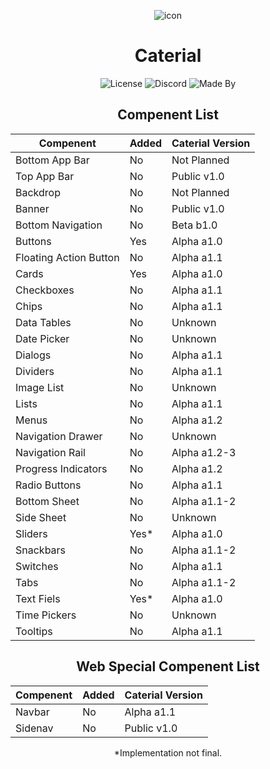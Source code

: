 <p align="center" class="icons">
    <img alt="icon" src="https://caterial.theclashfruit.xyz/img/icon.png">
</p>
<h1 align="center">Caterial</h1>
<p align="center" class="badges">
    <img alt="License" src="https://img.shields.io/github/license/ThatCakeID/Materail?style=for-the-badge&color=brightgreen">
    <img alt="Discord" src="https://img.shields.io/discord/737298358221406238?style=for-the-badge&color=brightgreen">
    <img alt="Made By" src="https://img.shields.io/badge/Made%20By-TheClashFruit-brightgreen?style=for-the-badge">
</p>

<h2 align="center">Compenent List</h1>

<table align="center">
<thead>
  <tr>
    <th>Compenent</th>
    <th>Added</th>
    <th>Caterial Version</th>
  </tr>
</thead>
<tbody>
  <tr>
    <td>Bottom App Bar</td>
    <td>No</td>
    <td>Not Planned</td>
  </tr>
  <tr>
    <td>Top App Bar</td>
    <td>No</td>
    <td>Public v1.0</td>
  </tr>
  <tr>
    <td>Backdrop</td>
    <td>No</td>
    <td>Not Planned</td>
  </tr>
  <tr>
    <td>Banner</td>
    <td>No</td>
    <td>Public v1.0</td>
  </tr>
  <tr>
    <td>Bottom Navigation</td>
    <td>No</td>
    <td>Beta b1.0</td>
  </tr>
  <tr>
    <td>Buttons</td>
    <td>Yes</td>
    <td>Alpha a1.0</td>
  </tr>
  <tr>
    <td>Floating Action Button</td>
    <td>No</td>
    <td>Alpha a1.1</td>
  </tr>
  <tr>
    <td>Cards</td>
    <td>Yes</td>
    <td>Alpha a1.0</td>
  </tr>
  <tr>
    <td>Checkboxes</td>
    <td>No</td>
    <td>Alpha a1.1</td>
  </tr>
  <tr>
    <td>Chips</td>
    <td>No</td>
    <td>Alpha a1.1</td>
  </tr>
  <tr>
    <td>Data Tables</td>
    <td>No</td>
    <td>Unknown</td>
  </tr>
  <tr>
    <td>Date Picker</td>
    <td>No</td>
    <td>Unknown</td>
  </tr>
  <tr>
    <td>Dialogs</td>
    <td>No</td>
    <td>Alpha a1.1</td>
  </tr>
  <tr>
    <td>Dividers</td>
    <td>No</td>
    <td>Alpha a1.1</td>
  </tr>
  <tr>
    <td>Image List</td>
    <td>No</td>
    <td>Unknown</td>
  </tr>
  <tr>
    <td>Lists</td>
    <td>No</td>
    <td>Alpha a1.1</td>
  </tr>
  <tr>
    <td>Menus</td>
    <td>No</td>
    <td>Alpha a1.2</td>
  </tr>
  <tr>
    <td>Navigation Drawer</td>
    <td>No</td>
    <td>Unknown</td>
  </tr>
  <tr>
    <td>Navigation Rail</td>
    <td>No</td>
    <td>Alpha a1.2-3</td>
  </tr>
  <tr>
    <td>Progress Indicators</td>
    <td>No</td>
    <td>Alpha a1.2</td>
  </tr>
  <tr>
    <td>Radio Buttons</td>
    <td>No</td>
    <td>Alpha a1.1</td>
  </tr>
  <tr>
    <td>Bottom Sheet</td>
    <td>No</td>
    <td>Alpha a1.1-2</td>
  </tr>
  <tr>
    <td>Side Sheet</td>
    <td>No</td>
    <td>Unknown</td>
  </tr>
  <tr>
    <td>Sliders</td>
    <td>Yes*</td>
    <td>Alpha a1.0</td>
  </tr>
  <tr>
    <td>Snackbars</td>
    <td>No</td>
    <td>Alpha a1.1-2</td>
  </tr>
  <tr>
    <td>Switches</td>
    <td>No</td>
    <td>Alpha a1.1</td>
  </tr>
  <tr>
    <td>Tabs</td>
    <td>No</td>
    <td>Alpha a1.1-2</td>
  </tr>
  <tr>
    <td>Text Fiels</td>
    <td>Yes*</td>
    <td>Alpha a1.0</td>
  </tr>
  <tr>
    <td>Time Pickers</td>
    <td>No</td>
    <td>Unknown</td>
  </tr>
  <tr>
    <td>Tooltips</td>
    <td>No</td>
    <td>Alpha a1.1</td>
  </tr>
</tbody>
</table>

<h2 align="center">Web Special Compenent List</h1>

<table align="center">
<thead>
  <tr>
    <th>Compenent</th>
    <th>Added</th>
    <th>Caterial Version</th>
  </tr>
</thead>
<tbody>
  <tr>
    <td>Navbar</td>
    <td>No</td>
    <td>Alpha a1.1</td>
  </tr>
  <tr>
    <td>Sidenav</td>
    <td>No</td>
    <td>Public v1.0</td>
  </tr>
</tbody>
</table>
<p align="center">*Implementation not final.</p>
